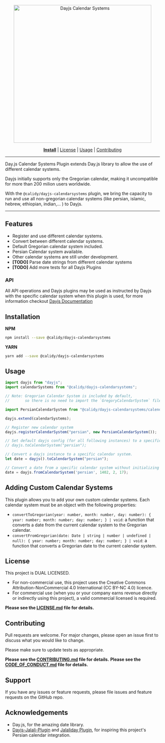 <p align="center">
  <a href="https://calidy.com/engineering">
    <img src="https://calidy.com/wp-content/uploads/sites/14/2023/05/dayjs-calendarsystems-plugin-logo.png" alt="Dayjs Calendar Systems" width="448px" style="max-width:100%;"/>
  </a>
</p>

<p align="center">
  <a href="#installation"><b>Install</b></a>
  | <a href="LICENSE.md">License</a>
  | <a href="#usage">Usage</a>
  | <a href="CONTRIBUTING.md">Contributing</a>
</p>

---


Day.js Calendar Systems Plugin extends Day.js library to allow the use of different calendar systems. 

Dayjs initially supports only the Gregorian calendar, making it uncompatible for more than 200 milion users worldwide.

With the `@calidy/dayjs-calendarsystems` plugin, we bring the capacity to run and use all non-gregorian calendar systems (like persian, islamic, hebrew, ethiopian, indian,... ) to Dayjs.


---


## Features

- Register and use different calendar systems.
- Convert between different calendar systems.
- Default Gregorian calendar system included.
- Persian Calendar system available.
- Other calendar systems are still under development.
- **[TODO]** Parse date strings from different calendar systems
- **[TODO]** Add more tests for all Dayjs Plugins

### API
All API operations and Dayjs plugins may be used as instructed by Dayjs with the specific calendar system when this plugin is used, for more information checkout [Dayjs Documentation](https://day.js.org/docs/en/installation/installation)

## Installation

**NPM**
```bash
npm install --save @calidy/dayjs-calendarsystems
```

**YARN**
```bash
yarn add --save @calidy/dayjs-calendarsystems
```


## Usage
```javascript
import dayjs from "dayjs";
import calendarSystems from "@calidy/dayjs-calendarsystems";

// Note: Gregorian Calendar System is included by default,
//       so there is no need to import the `GregoryCalendarSystem` file here.

import PersianCalendarSystem from "@calidy/dayjs-calendarsystems/calendarSystems/PersianCalendarSystem";

dayjs.extend(calendarSystems);

// Register new calendar system
dayjs.registerCalendarSystem("persian", new PersianCalendarSystem());

// Set default dayjs config (for all following instances) to a specific calendar system:
// dayjs.toCalendarSystem("persian");

// Convert a dayjs instance to a specific calendar system.
let date = dayjs().toCalendarSystem("persian");

// Convert a date from a specific calendar system without initializing a dayjs instance.
date = dayjs.fromCalendarSystem('persian', 1402, 2, 17);

```

## Adding Custom Calendar Systems
This plugin allows you to add your own custom calendar systems. Each calendar system must be an object with the following properties:

* `convertToGregorian(year: number, month: number, day: number): { year: number; month: number; day: number; } | void`: a function that converts a date from the current calendar system to the Gregorian calendar.
* `convertFromGregorian(date: Date | string | number | undefined | null): { year: number; month: number; day: number; } | void`: a function that converts a Gregorian date to the current calendar system.

## License
This project is DUAL LICENSED.

* For non-commercial use, this project uses the Creative Commons Attribution-NonCommercial 4.0 International (CC BY-NC 4.0) licence.
* For commercial use (when you or your company earns revenue directly or indirectly using this project), a valid commercial licensed is required.

**Please see the [LICENSE.md](LICENSE.md) file for details.**


## Contributing
Pull requests are welcome. For major changes, please open an issue first to discuss what you would like to change.

Please make sure to update tests as appropriate.

**Please see the [CONTRIBUTING.md](CONTRIBUTING.md) file for details.**
**Please see the [CODE_OF_CONDUCT.md](CODE_OF_CONDUCT.md) file for details.**

## Support
If you have any issues or feature requests, please file issues and feature requests on the GitHub repo.

## Acknowledgements
* Day.js, for the amazing date library.
* [Dayjs-Jalali-Plugin](https://github.com/zoomit-org/Dayjs-Jalali-Plugin) and [Jalaliday Plugin](https://github.com/alibaba-aero/jalaliday.git), for inspiring this project's Persian calendar integration.

